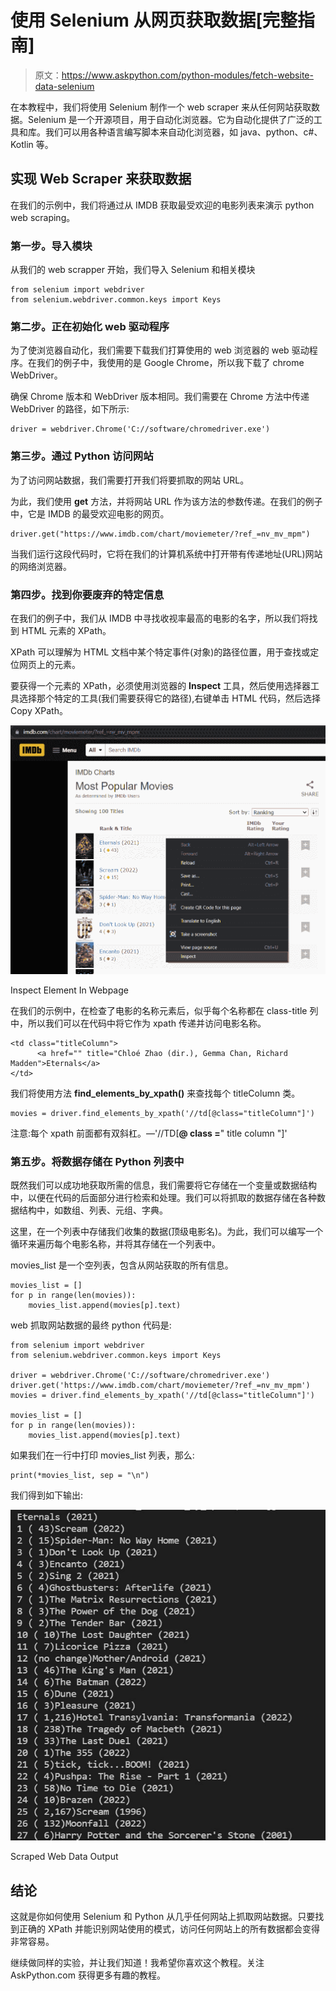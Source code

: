 # 使用 Selenium 从网页获取数据[完整指南]

> 原文：<https://www.askpython.com/python-modules/fetch-website-data-selenium>

在本教程中，我们将使用 Selenium 制作一个 web scraper 来从任何网站获取数据。Selenium 是一个开源项目，用于自动化浏览器。它为自动化提供了广泛的工具和库。我们可以用各种语言编写脚本来自动化浏览器，如 java、python、c#、Kotlin 等。

## 实现 Web Scraper 来获取数据

在我们的示例中，我们将通过从 IMDB 获取最受欢迎的电影列表来演示 python web scraping。

### 第一步。导入模块

从我们的 web scrapper 开始，我们导入 Selenium 和相关模块

```
from selenium import webdriver
from selenium.webdriver.common.keys import Keys

```

### 第二步。正在初始化 web 驱动程序

为了使浏览器自动化，我们需要下载我们打算使用的 web 浏览器的 web 驱动程序。在我们的例子中，我使用的是 Google Chrome，所以我下载了 chrome WebDriver。

确保 Chrome 版本和 WebDriver 版本相同。我们需要在 Chrome 方法中传递 WebDriver 的路径，如下所示:

```
driver = webdriver.Chrome('C://software/chromedriver.exe')

```

### 第三步。通过 Python 访问网站

为了访问网站数据，我们需要打开我们将要抓取的网站 URL。

为此，我们使用 **get** 方法，并将网站 URL 作为该方法的参数传递。在我们的例子中，它是 IMDB 的最受欢迎电影的网页。

```
driver.get("https://www.imdb.com/chart/moviemeter/?ref_=nv_mv_mpm")

```

当我们运行这段代码时，它将在我们的计算机系统中打开带有传递地址(URL)网站的网络浏览器。

### 第四步。找到你要废弃的特定信息

在我们的例子中，我们从 IMDB 中寻找收视率最高的电影的名字，所以我们将找到 HTML 元素的 XPath。

XPath 可以理解为 HTML 文档中某个特定事件(对象)的路径位置，用于查找或定位网页上的元素。

要获得一个元素的 XPath，必须使用浏览器的 **Inspect** 工具，然后使用选择器工具选择那个特定的工具(我们需要获得它的路径),右键单击 HTML 代码，然后选择 Copy XPath。

![Inspect Element In Webpage](img/e1353b4a427aacfd24e3664a6a4a6043.png)

Inspect Element In Webpage

在我们的示例中，在检查了电影的名称元素后，似乎每个名称都在 class-title 列中，所以我们可以在代码中将它作为 xpath 传递并访问电影名称。

```
<td class="titleColumn">
      <a href="" title="Chloé Zhao (dir.), Gemma Chan, Richard Madden">Eternals</a>        
</td>

```

我们将使用方法 **find_elements_by_xpath()** 来查找每个 titleColumn 类。

```
movies = driver.find_elements_by_xpath('//td[@class="titleColumn"]')

```

注意:每个 xpath 前面都有双斜杠。—'//TD[**@ class =**" title column "]'

### 第五步。将数据存储在 Python 列表中

既然我们可以成功地获取所需的信息，我们需要将它存储在一个变量或数据结构中，以便在代码的后面部分进行检索和处理。我们可以将抓取的数据存储在各种数据结构中，如数组、列表、元组、字典。

这里，在一个列表中存储我们收集的数据(顶级电影名)。为此，我们可以编写一个循环来遍历每个电影名称，并将其存储在一个列表中。

movies_list 是一个空列表，包含从网站获取的所有信息。

```
movies_list = []
for p in range(len(movies)):
    movies_list.append(movies[p].text)

```

web 抓取网站数据的最终 python 代码是:

```
from selenium import webdriver
from selenium.webdriver.common.keys import Keys

driver = webdriver.Chrome('C://software/chromedriver.exe')
driver.get('https://www.imdb.com/chart/moviemeter/?ref_=nv_mv_mpm')
movies = driver.find_elements_by_xpath('//td[@class="titleColumn"]')

movies_list = []
for p in range(len(movies)):
    movies_list.append(movies[p].text)

```

如果我们在一行中打印 movies_list 列表，那么:

```
print(*movies_list, sep = "\n")

```

我们得到如下输出:

![Scraped Web Data Output](img/a2f6431656e0b34378b3f40626ccd82b.png)

Scraped Web Data Output

## 结论

这就是你如何使用 Selenium 和 Python 从几乎任何网站上抓取网站数据。只要找到正确的 XPath 并能识别网站使用的模式，访问任何网站上的所有数据都会变得非常容易。

继续做同样的实验，并让我们知道！我希望你喜欢这个教程。关注 AskPython.com 获得更多有趣的教程。